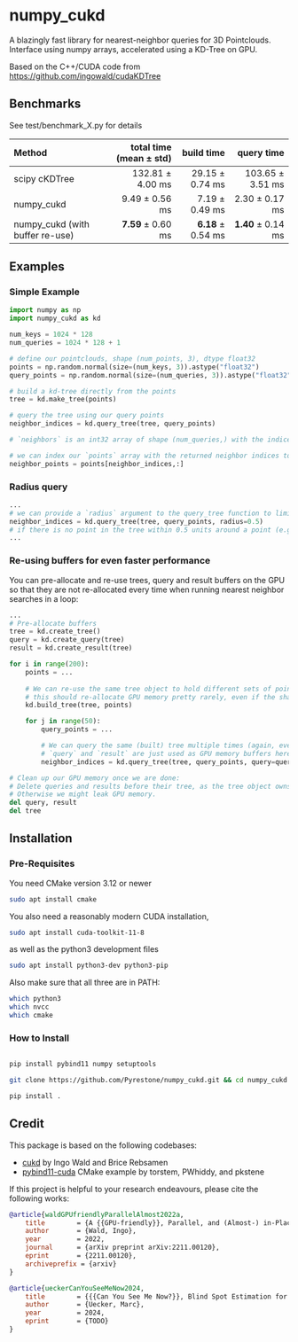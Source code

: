 # numpy_cukd

A blazingly fast library for nearest-neighbor queries for 3D Pointclouds.
Interface using numpy arrays, accelerated using a KD-Tree on GPU.

Based on the C++/CUDA code from https://github.com/ingowald/cudaKDTree

## Benchmarks

See test/benchmark_X.py for details

|              Method             | total time (mean ± std) |     build time    |     query time     |
|:------------------------------- |------------------------:|------------------:|-------------------:|
| scipy cKDTree                   |     132.81 ± 4.00 ms |   29.15 ± 0.74 ms |   103.65 ± 3.51 ms |
| numpy_cukd                      |       9.49 ± 0.56 ms |    7.19 ± 0.49 ms |     2.30 ± 0.17 ms |
| numpy_cukd (with buffer re-use) |   **7.59** ± 0.60 ms |**6.18** ± 0.54 ms | **1.40** ± 0.14 ms |

## Examples

### Simple Example
```python
import numpy as np
import numpy_cukd as kd

num_keys = 1024 * 128
num_queries = 1024 * 128 + 1

# define our pointclouds, shape (num_points, 3), dtype float32
points = np.random.normal(size=(num_keys, 3)).astype("float32")
query_points = np.random.normal(size=(num_queries, 3)).astype("float32")

# build a kd-tree directly from the points
tree = kd.make_tree(points)

# query the tree using our query points
neighbor_indices = kd.query_tree(tree, query_points)

# `neighbors` is an int32 array of shape (num_queries,) with the indices of the nearest point in `points` for each point in query_points

# we can index our `points` array with the returned neighbor indices to get the actual neighbor points, as an array of shape (num_queries, 3):
neighbor_points = points[neighbor_indices,:]
```
### Radius query
```python
...
# we can provide a `radius` argument to the query_tree function to limit the query radius.
neighbor_indices = kd.query_tree(tree, query_points, radius=0.5)
# if there is no point in the tree within 0.5 units around a point (e.g. query_points[i]), the resulting neighbor index (neighbor_indices[i]) value will be -1
...

```

### Re-using buffers for even faster performance
You can pre-allocate and re-use trees, query and result buffers on the GPU so that they are not re-allocated every time when running nearest neighbor searches in a loop:

```python
...
# Pre-allocate buffers
tree = kd.create_tree()
query = kd.create_query(tree)
result = kd.create_result(tree)

for i in range(200):
    points = ...
    
    # We can re-use the same tree object to hold different sets of points (even with different shape.)
    # this should re-allocate GPU memory pretty rarely, even if the shape differs every time.
    kd.build_tree(tree, points)

    for j in range(50):
        query_points = ...

        # We can query the same (built) tree multiple times (again, even with different query_points shapes).
        # `query` and `result` are just used as GPU memory buffers here. Their previous contents are overwritten every time by query_points. 
        neighbor_indices = kd.query_tree(tree, query_points, query=query, result=result)

# Clean up our GPU memory once we are done:
# Delete queries and results before their tree, as the tree object owns the cuda stream.
# Otherwise we might leak GPU memory.
del query, result
del tree

```

## Installation

### Pre-Requisites

You need CMake version 3.12 or newer
```bash
sudo apt install cmake
```
You also need a reasonably modern CUDA installation,
```bash
sudo apt install cuda-toolkit-11-8
```
as well as the python3 development files
```bash
sudo apt install python3-dev python3-pip
```

Also make sure that all three are in PATH:
```bash
which python3
which nvcc
which cmake
```

### How to Install

```bash

pip install pybind11 numpy setuptools

git clone https://github.com/Pyrestone/numpy_cukd.git && cd numpy_cukd

pip install .

```

## Credit
This package is based on the following codebases:
* [cukd](https://github.com/ingowald/cudaKDTree) by Ingo Wald and Brice Rebsamen
* [pybind11-cuda](https://github.com/pkestene/pybind11-cuda) CMake example by torstem, PWhiddy, and pkstene

If this project is helpful to your research endeavours, please cite the following works:
```bibtex
@article{waldGPUfriendlyParallelAlmost2022a,
	title        = {A {{GPU-friendly}}, Parallel, and (Almost-) in-Place Algorithm for Building Left-Balanced Kd-{{Trees}}},
	author       = {Wald, Ingo},
	year         = 2022,
	journal      = {arXiv preprint arXiv:2211.00120},
	eprint       = {2211.00120},
	archiveprefix = {arxiv}
}

@article{ueckerCanYouSeeMeNow2024,
	title        = {{{Can You See Me Now?}}, Blind Spot Estimation for Autonomous Vehicles using Scenario-Based Simulation with Random Reference Sensors},
	author       = {Uecker, Marc},
	year         = 2024,
    eprint       = {TODO}
}
```
